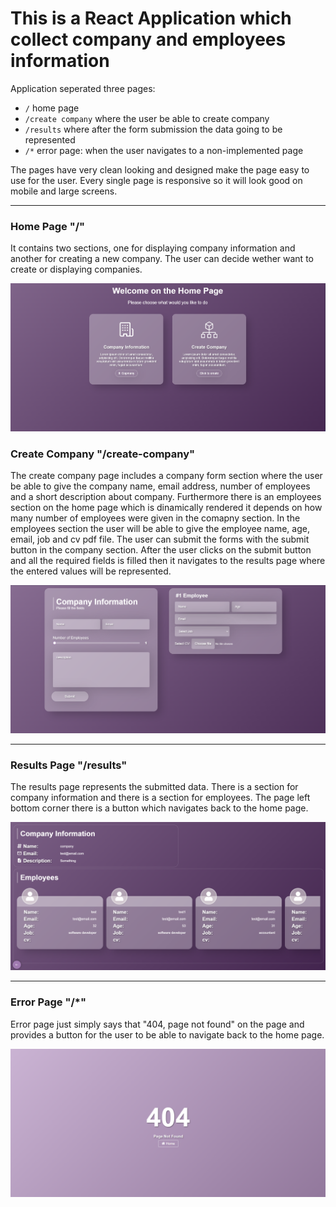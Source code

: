 # This is a React Application which collect company and employees information

Application seperated three pages:

- `/` home page
- `/create company` where the user be able to create company
- `/results` where after the form submission the data going to be represented
- `/*` error page: when the user navigates to a non-implemented page

The pages have very clean looking and designed make the page easy to use for the user. Every single page is responsive so it will look good on mobile and large screens.

---

### Home Page "/"

It contains two sections, one for displaying company information and another for creating a new company. The user can decide wether want to create or displaying companies.

![home-page-image](/docs/images/main-page.png)

### Create Company "/create-company"

The create company page includes a company form section where the user be able to give the company name, email address, number of employees and a short description about company. Furthermore there is an employees section on the home page which is dinamically rendered it depends on how many number of employees were given in the comapny section. In the employees section the user will be able to give the employee name, age, email, job and cv pdf file. The user can submit the forms with the submit button in the company section. After the user clicks on the submit button and all the required fields is filled then it navigates to the results page where the entered values will be represented.

![create-company-image](/docs/images/create-company.png)

---

### Results Page "/results"

The results page represents the submitted data. There is a section for company information and there is a section for employees. The page left bottom corner there is a button which navigates back to the home page.

![results-page-image](/docs/images/results-page.png)

---

### Error Page "/\*"

Error page just simply says that "404, page not found" on the page and provides a button for the user to be able to navigate back to the home page.

![error-page-image](/docs/images/error-page.png)

